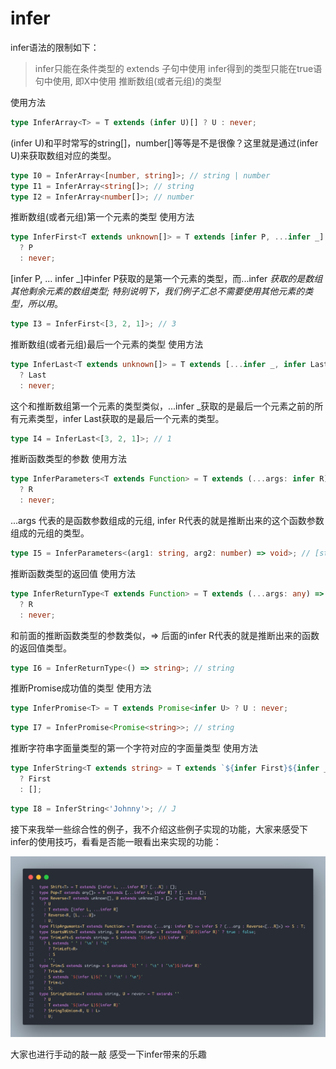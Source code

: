 # infer

infer语法的限制如下：

> infer只能在条件类型的 extends 子句中使用
> infer得到的类型只能在true语句中使用, 即X中使用
> 推断数组(或者元组)的类型

使用方法

```typescript
type InferArray<T> = T extends (infer U)[] ? U : never;
```

(infer U)和平时常写的string[]，number[]等等是不是很像？这里就是通过(infer U)来获取数组对应的类型。

```typescript
type I0 = InferArray<[number, string]>; // string | number
type I1 = InferArray<string[]>; // string
type I2 = InferArray<number[]>; // number
```

推断数组(或者元组)第一个元素的类型
使用方法

```typescript
type InferFirst<T extends unknown[]> = T extends [infer P, ...infer _]
  ? P
  : never;
```

[infer P, ... infer _]中infer P获取的是第一个元素的类型，而...infer _获取的是数组其他剩余元素的数组类型;
特别说明下，我们例子汇总不需要使用其他元素的类型，所以用_。

```typescript
type I3 = InferFirst<[3, 2, 1]>; // 3
```

推断数组(或者元组)最后一个元素的类型
使用方法

```typescript
type InferLast<T extends unknown[]> = T extends [...infer _, infer Last]
  ? Last
  : never;
```

这个和推断数组第一个元素的类型类似，...infer \_获取的是最后一个元素之前的所有元素类型，infer Last获取的是最后一个元素的类型。

```typescript
type I4 = InferLast<[3, 2, 1]>; // 1
```

推断函数类型的参数
使用方法

```typescript
type InferParameters<T extends Function> = T extends (...args: infer R) => any
  ? R
  : never;
```

...args 代表的是函数参数组成的元组, infer R代表的就是推断出来的这个函数参数组成的元组的类型。

```typescript
type I5 = InferParameters<(arg1: string, arg2: number) => void>; // [string, number]
```

推断函数类型的返回值
使用方法

```typescript
type InferReturnType<T extends Function> = T extends (...args: any) => infer R
  ? R
  : never;
```

和前面的推断函数类型的参数类似，=> 后面的infer R代表的就是推断出来的函数的返回值类型。

```typescript
type I6 = InferReturnType<() => string>; // string
```

推断Promise成功值的类型
使用方法

```typescript
type InferPromise<T> = T extends Promise<infer U> ? U : never;
```

```typescript
type I7 = InferPromise<Promise<string>>; // string
```

推断字符串字面量类型的第一个字符对应的字面量类型
使用方法

```typescript
type InferString<T extends string> = T extends `${infer First}${infer _}`
  ? First
  : [];
```

```typescript
type I8 = InferString<'Johnny'>; // J
```

接下来我举一些综合性的例子，我不介绍这些例子实现的功能，大家来感受下infer的使用技巧，看看是否能一眼看出来实现的功能：

![infer](./images/infer-1.jpg)

大家也进行手动的敲一敲 感受一下infer带来的乐趣
